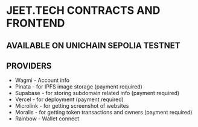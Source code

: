 # JEET.TECH CONTRACTS AND FRONTEND 

## AVAILABLE ON UNICHAIN SEPOLIA TESTNET

## PROVIDERS

- Wagmi - Account info
- Pinata - for IPFS image storage (payment required)
- Supabase - for storing subdomain related info (payment required)
- Vercel - for deployment (payment required)
- Microlink - for getting screenshot of websites
- Moralis - for getting token transactions and owners (payment required)
- Rainbow - Wallet connect
